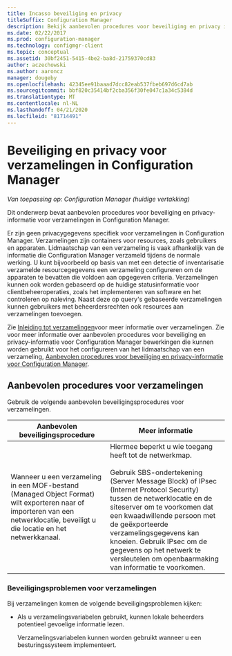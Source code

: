 ```yaml
---
title: Incasso beveiliging en privacy
titleSuffix: Configuration Manager
description: Bekijk aanbevolen procedures voor beveiliging en privacy in verzamelingen in Configuration Manager.
ms.date: 02/22/2017
ms.prod: configuration-manager
ms.technology: configmgr-client
ms.topic: conceptual
ms.assetid: 30bf2451-5415-4be2-ba8d-21759370cd83
author: aczechowski
ms.author: aaroncz
manager: dougeby
ms.openlocfilehash: 42345ee91baaad7dcc82eab537fbeb697d6cd7ab
ms.sourcegitcommit: bbf820c35414bf2cba356f30fe047c1a34c5384d
ms.translationtype: MT
ms.contentlocale: nl-NL
ms.lasthandoff: 04/21/2020
ms.locfileid: "81714491"
---
```

# <a name="security-and-privacy-for-collections-in-configuration-manager"></a>Beveiliging en privacy voor verzamelingen in Configuration Manager

*Van toepassing op: Configuration Manager (huidige vertakking)*

Dit onderwerp bevat aanbevolen procedures voor beveiliging en privacy-informatie voor verzamelingen in Configuration Manager.  

 Er zijn geen privacygegevens specifiek voor verzamelingen in Configuration Manager. Verzamelingen zijn containers voor resources, zoals gebruikers en apparaten. Lidmaatschap van een verzameling is vaak afhankelijk van de informatie die Configuration Manager verzameld tijdens de normale werking. U kunt bijvoorbeeld op basis van met een detectie of inventarisatie verzamelde resourcegegevens een verzameling configureren om de apparaten te bevatten die voldoen aan opgegeven criteria. Verzamelingen kunnen ook worden gebaseerd op de huidige statusinformatie voor clientbeheeroperaties, zoals het implementeren van software en het controleren op naleving. Naast deze op query's gebaseerde verzamelingen kunnen gebruikers met beheerdersrechten ook resources aan verzamelingen toevoegen.  

 Zie [Inleiding tot verzamelingen](../../../../core/clients/manage/collections/introduction-to-collections.md)voor meer informatie over verzamelingen. Zie voor meer informatie over aanbevolen procedures voor beveiliging en privacy-informatie voor Configuration Manager bewerkingen die kunnen worden gebruikt voor het configureren van het lidmaatschap van een verzameling, [Aanbevolen procedures voor beveiliging en privacy-informatie voor Configuration Manager](../../../../core/plan-design/security/security-best-practices-and-privacy-information.md).  

## <a name="security-best-practices-for-collections"></a>Aanbevolen procedures voor verzamelingen  
 Gebruik de volgende aanbevolen beveiligingsprocedures voor verzamelingen.  

|Aanbevolen beveiligingsprocedure|Meer informatie|  
|----------------------------|----------------------|  
|Wanneer u een verzameling in een MOF-bestand (Managed Object Format) wilt exporteren naar of importeren van een netwerklocatie, beveiligt u die locatie en het netwerkkanaal.|Hiermee beperkt u wie toegang heeft tot de netwerkmap.<br /><br /> Gebruik SBS-ondertekening (Server Message Block) of IPsec (Internet Protocol Security) tussen de netwerklocatie en de siteserver om te voorkomen dat een kwaadwillende persoon met de geëxporteerde verzamelingsgegevens kan knoeien. Gebruik IPsec om de gegevens op het netwerk te versleutelen om openbaarmaking van informatie te voorkomen.|  

### <a name="security-issues-for-collections"></a>Beveiligingsproblemen voor verzamelingen  
 Bij verzamelingen komen de volgende beveiligingsproblemen kijken:  

-   Als u verzamelingsvariabelen gebruikt, kunnen lokale beheerders potentieel gevoelige informatie lezen.  

     Verzamelingsvariabelen kunnen worden gebruikt wanneer u een besturingssysteem implementeert.  
